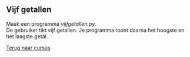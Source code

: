 ## Vijf getallen

Maak een programma _vijfgetallen.py_.\
De gebruiker tikt vijf getallen. Je programma toont daarna het hoogste
en het laagste getal.

[Terug naar cursus](/18_for.html)